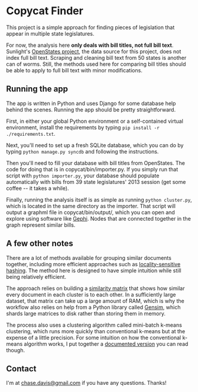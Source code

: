 Copycat Finder
==============

This project is a simple approach for finding pieces of legislation that appear in multiple state legislatures.

For now, the analysis here **only deals with bill titles, not full bill text**. Sunlight's [OpenStates project](http://openstates.org/), the data source for this project, does not index full bill text. Scraping and cleaning bill text from 50 states is another can of worms. Still, the methods used here for comparing bill titles should be able to apply to full bill text with minor modifications.

## Running the app

The app is written in Python and uses Django for some database help behind the scenes. Running the app should be pretty straightforward.

First, in either your global Python environment or a self-contained virtual environment, install the requirements by typing ```pip install -r ./requirements.txt```.

Next, you'll need to set up a fresh SQLite database, which you can do by typing ```python manage.py syncdb``` and following the instructions.

Then you'll need to fill your database with bill titles from OpenStates. The code for doing that is in copycat/bin/importer.py. If you simply run that script with ```python importer.py```, your database should populate automatically with bills from 39 state legislatures' 2013 session (get some coffee -- it takes a while).

Finally, running the analysis itself is as simple as running ```python cluster.py```, which is located in the same directory as the importer. That script will output a graphml file in copycat/bin/output/, which you can open and explore using software like [Gephi](http://www.gephi.org). Nodes that are connected together in the graph represent similar bills.

## A few other notes

There are a lot of methods available for grouping similar documents together, including more efficient approaches such as [locality-sensitive hashing](http://en.wikipedia.org/wiki/Locality-sensitive_hashing). The method here is designed to have simple intuition while still being relatively efficient.

The approach relies on building a [similarity matrix](http://en.wikipedia.org/wiki/Similarity_matrix) that shows how similar every document in each cluster is to each other. In a sufficiently large dataset, that matrix can take up a large amount of RAM, which is why the workflow also relies on help from a Python library called [Gensim](http://radimrehurek.com/gensim/), which shards large matrices to disk rather than storing them in memory.

The process also uses a clustering algorithm called mini-batch k-means clustering, which runs more quickly than conventional k-means but at the expense of a little precision. For some intuition on how the conventional k-means algorithm works, I put together a [documented version](https://github.com/cjdd3b/car-datascience-toolkit/blob/master/cluster/kmeans.py) you can read though.

## Contact

I'm at chase.davis@gmail.com if you have any questions. Thanks!